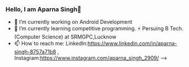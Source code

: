 ### Hello, I am Aparna Singh👋

- 🔭 I’m currently working on Android Development
- 🌱 I’m currently learning competitive programming.
  ⚡  Persuing B Tech. (Computer Science) at SRMGPC,Lucknow
- 📫 How to reach me: LinkedIn:https://www.linkedin.com/in/aparna-singh-8757a71b8 , Instagram:https://www.instagram.com/aparna_singh_2909/
-->

